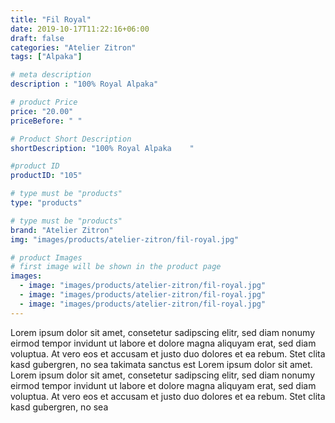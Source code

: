 ```yaml
---
title: "Fil Royal"
date: 2019-10-17T11:22:16+06:00
draft: false
categories: "Atelier Zitron"
tags: ["Alpaka"]		

# meta description
description : "100% Royal Alpaka"

# product Price
price: "20.00"
priceBefore: " "

# Product Short Description
shortDescription: "100% Royal Alpaka	"

#product ID
productID: "105"

# type must be "products"
type: "products"

# type must be "products"
brand: "Atelier Zitron"
img: "images/products/atelier-zitron/fil-royal.jpg"   

# product Images
# first image will be shown in the product page
images:
  - image: "images/products/atelier-zitron/fil-royal.jpg"
  - image: "images/products/atelier-zitron/fil-royal.jpg"
  - image: "images/products/atelier-zitron/fil-royal.jpg"
---
```


Lorem ipsum dolor sit amet, consetetur sadipscing elitr, sed diam nonumy eirmod tempor invidunt ut labore et dolore magna aliquyam erat, sed diam voluptua. At vero eos et accusam et justo duo dolores et ea rebum. Stet clita kasd gubergren, no sea takimata sanctus est Lorem ipsum dolor sit amet. Lorem ipsum dolor sit amet, consetetur sadipscing elitr, sed diam nonumy eirmod tempor invidunt ut labore et dolore magna aliquyam erat, sed diam voluptua. At vero eos et accusam et justo duo dolores et ea rebum. Stet clita kasd gubergren, no sea 

